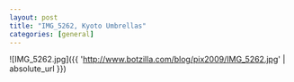 ```yaml
---
layout: post
title: "IMG_5262, Kyoto Umbrellas"
categories: [general]
---
```



![IMG_5262.jpg]({{ 'http://www.botzilla.com/blog/pix2009/IMG_5262.jpg' | absolute_url }})


